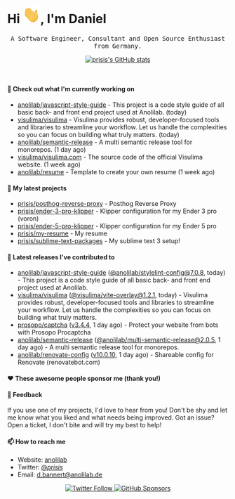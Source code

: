 <h1>Hi <img src="https://github.com/prisis/prisis/blob/main/images/hi.gif?raw=true" width="40px" />, I'm Daniel</h1>
<p align="center">
    <samp>A Software Engineer, Consultant and Open Source Enthusiast from Germany.</samp>
</p>

<p align="center">
    <a href="https://github.com/prisis">
        <img alt="prisis's GitHub stats" src="https://github-readme-stats.vercel.app/api?username=prisis&count_private=true&show_icons=true&hide_title=true&include_all_commits=true">
    </a>
</p>

<br/>

#### 👷 Check out what I'm currently working on

- [anolilab/javascript-style-guide](https://github.com/anolilab/javascript-style-guide) - This project is a code style guide of all basic back- and front end project used at Anolilab. (today)
- [visulima/visulima](https://github.com/visulima/visulima) - Visulima provides robust, developer-focused tools and libraries to streamline your workflow. Let us handle the complexities so you can focus on building what truly matters. (today)
- [anolilab/semantic-release](https://github.com/anolilab/semantic-release) - A multi semantic release tool for monorepos. (1 day ago)
- [visulima/visulima.com](https://github.com/visulima/visulima.com) - The source code of the official Visulima website. (1 week ago)
- [anolilab/resume](https://github.com/anolilab/resume) - Template to create your own resume (1 week ago)

#### 🌱 My latest projects

- [prisis/posthog-reverse-proxy](https://github.com/prisis/posthog-reverse-proxy) - Posthog Reverse Proxy
- [prisis/ender-3-pro-klipper](https://github.com/prisis/ender-3-pro-klipper) - Klipper configuration for my Ender 3 pro (voron)
- [prisis/ender-5-pro-klipper](https://github.com/prisis/ender-5-pro-klipper) - Klipper configuration for my Ender 5 pro
- [prisis/my-resume](https://github.com/prisis/my-resume) - My resume
- [prisis/sublime-text-packages](https://github.com/prisis/sublime-text-packages) - My sublime text 3 setup!

#### 🔭 Latest releases I've contributed to

- [anolilab/javascript-style-guide](https://github.com/anolilab/javascript-style-guide) ([@anolilab/stylelint-config@7.0.8](https://github.com/anolilab/javascript-style-guide/releases/tag/%40anolilab/stylelint-config%407.0.8), today) - This project is a code style guide of all basic back- and front end project used at Anolilab.
- [visulima/visulima](https://github.com/visulima/visulima) ([@visulima/vite-overlay@1.2.1](https://github.com/visulima/visulima/releases/tag/%40visulima/vite-overlay%401.2.1), today) - Visulima provides robust, developer-focused tools and libraries to streamline your workflow. Let us handle the complexities so you can focus on building what truly matters.
- [prosopo/captcha](https://github.com/prosopo/captcha) ([v3.4.4](https://github.com/prosopo/captcha/releases/tag/v3.4.4), 1 day ago) - Protect your website from bots with Prosopo Procaptcha
- [anolilab/semantic-release](https://github.com/anolilab/semantic-release) ([@anolilab/multi-semantic-release@2.0.5](https://github.com/anolilab/semantic-release/releases/tag/%40anolilab/multi-semantic-release%402.0.5), 1 day ago) - A multi semantic release tool for monorepos.
- [anolilab/renovate-config](https://github.com/anolilab/renovate-config) ([v10.0.10](https://github.com/anolilab/renovate-config/releases/tag/v10.0.10), 1 day ago) - Shareable config for Renovate (renovatebot.com)

#### ❤️ These awesome people sponsor me (thank you!)


#### 💬 Feedback

If you use one of my projects, I'd love to hear from you! Don't be shy and let me know what you liked
and what needs being improved. Got an issue? Open a ticket, I don't bite and will try my best to help!

#### 📫 How to reach me

- Website: [anolilab](https://anolilab.com)
- Twitter: [@_prisis_](https://twitter.com/_prisis_)
- Email: [d.bannert@anolilab.de](mailto://d.bannert@anolilab.de)

<p align="center">
    <a href="https://twitter.com/_prisis_">
        <img alt="Twitter Follow" src="https://img.shields.io/twitter/follow/_prisis_?style=for-the-badge">
    </a>
    <a href="https://github.com/sponsors/prisis">
        <img alt="GitHub Sponsors" src="https://img.shields.io/static/v1?label=Sponsor&message=%E2%9D%A4&logo=GitHub&style=for-the-badge">
    </a>
</p>
